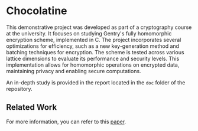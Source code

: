 # Chocolatine

This demonstrative project was developed as part of a cryptography course at the university. It focuses on studying Gentry's fully homomorphic encryption scheme, implemented in C. The project incorporates several optimizations for efficiency, such as a new key-generation method and batching techniques for encryption. The scheme is tested across various lattice dimensions to evaluate its performance and security levels. This implementation allows for homomorphic operations on encrypted data, maintaining privacy and enabling secure computations.

An in-depth study is provided in the report located in the `doc` folder of the repository.


## Related Work

For more information, you can refer to this [paper](https://eprint.iacr.org/2010/520).
